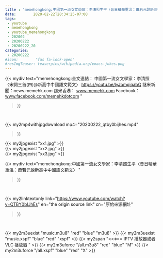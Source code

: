 ```yaml
---
title : "memehongkong:中國第一流女文學家：李清照生平〈昔日精華重溫：蕭若元說新高中中國語文範文〉 "
date:        2020-02-22T20:34:25-07:00
tags:
 - youtube
 - memehongkong
 - youtube_memehongkong
 - 202002
 - 20200222
 - 20200222_20
categories:
 - 20200222
#icon:        "fas fa-lock-open"
#resImgTeaser: teaserpics/wikipedia.org/emacs-jokes.png
---
```


{{< mydiv text="memehongkong:全文連結： 中國第一流女文學家：李清照〈宋詞三首(四)@新高中中國語文範文〉 https://youtu.be/lyJbmgiqabQ  謎米新聞：news.memehk.com 謎米香港： www.memehk.com Facebook：www.facebook.com/memehkdotcom "
>}}
<br>


{{< my2mp4withjpgdownload mp4="20200222_qtby0bijhes.mp4"
>}}

{{< my2jpgexist "xx1.jpg" >}}<br>
{{< my2jpgexist "xx2.jpg" >}}<br>
{{< my2jpgexist "xx3.jpg" >}}<br>



{{< mydiv text="memehongkong:中國第一流女文學家：李清照生平〈昔日精華重溫：蕭若元說新高中中國語文範文〉 "
>}}
<br>

{{< my2linktextonly link="https://www.youtube.com/watch?v=QTBY0bIJhEs"
en="the origin source link" cn="原始來源網址"
>}}


<br>

{{< my2m3uexist "music.m3u8" "red"  "blue" "m3u8" >}} {{< my2m3uexist "music.xspf" "blue" "red"  "xspf" >}} {{< my2span "<<<=== IPTV 播放器或者 VLC 播放器 " >}} {{< my2m3uforce "/all.m3u8" "red"  "blue" "M" >}} {{< my2m3uforce "/all.xspf" "blue" "red"  "X" >}} 
